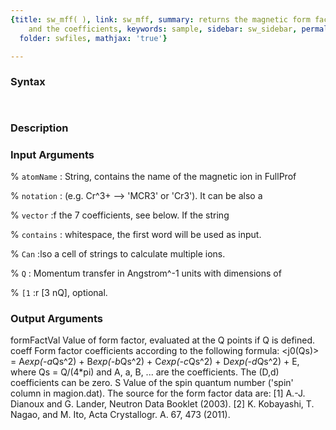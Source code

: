 ```yaml
---
{title: sw_mff( ), link: sw_mff, summary: returns the magnetic form factor values
    and the coefficients, keywords: sample, sidebar: sw_sidebar, permalink: sw_mff.html,
  folder: swfiles, mathjax: 'true'}

---
```


### Syntax

` `

### Description



### Input Arguments

% `atomName`
:      String, contains the name of the magnetic ion in FullProf

% `notation`
: (e.g. Cr^3+ --> 'MCR3' or 'Cr3'). It can be also a

% `vector`
:f the 7 coefficients, see below. If the string

% `contains`
: whitespace, the first word will be used as input.

% `Can`
:lso a cell of strings to calculate multiple ions.

% `Q`
:      Momentum transfer in Angstrom^-1 units with dimensions of

% `[1`
:r [3 nQ], optional.

### Output Arguments

formFactVal   Value of form factor, evaluated at the Q points if Q is
defined.
coeff         Form factor coefficients according to the following
formula:
<j0(Qs)> = A*exp(-a*Qs^2) + B*exp(-b*Qs^2) + C*exp(-c*Qs^2) + D*exp(-d*Qs^2) + E,
where Qs = Q/(4*pi) and A, a, B, ... are the coefficients.
The (D,d) coefficients can be zero.
S             Value of the spin quantum number ('spin' column in magion.dat).
The source for the form factor data are:
[1] A.-J. Dianoux and G. Lander, Neutron Data Booklet (2003).
[2] K. Kobayashi, T. Nagao, and M. Ito, Acta Crystallogr. A. 67, 473 (2011).

